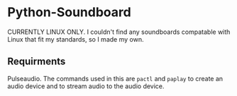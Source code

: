 # Python-Soundboard
CURRENTLY LINUX ONLY. I couldn't find any soundboards compatable with Linux that fit my standards, so I made my own.
## Requirments
Pulseaudio. The commands used in this are `pactl` and `paplay` to create an audio device and to stream audio to the audio device.
